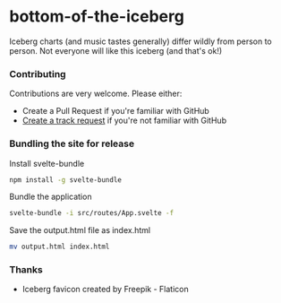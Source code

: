 # bottom-of-the-iceberg

Iceberg charts (and music tastes generally) differ wildly from person to person. Not everyone will like this iceberg (and that's ok!)

### Contributing

Contributions are very welcome. Please either:

* Create a Pull Request if you're familiar with GitHub
* [Create a track request](https://github.com/codingconcepts/bottom-of-the-iceberg/issues/new/choose) if you're not familiar with GitHub

### Bundling the site for release

Install svelte-bundle

```sh
npm install -g svelte-bundle
```

Bundle the application

```sh
svelte-bundle -i src/routes/App.svelte -f
```

Save the output.html file as index.html

```sh
mv output.html index.html
```

### Thanks

* Iceberg favicon created by Freepik - Flaticon